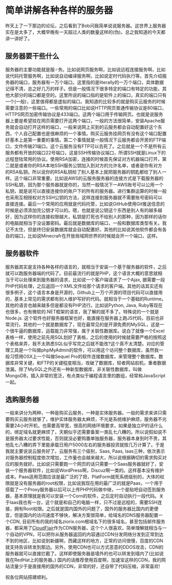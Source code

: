 # 简单讲解各种各样的服务器

昨天上了一下那边的论坛，之后看到了Bob问我简单说说服务器。这世界上服务器实在是太多了，大概早晚有一天超过人类的数量这样的(伪)。总之我知道的今天都讲一讲好了。
<!-- more -->

## 服务器要干些什么
服务器的主要功能就是服♂务。比如说网页服务啊，比如说远程连接服务啊，比如说代码托管服务啊，比如说自动编译服务啊，比如说定时代码执行等。首先介绍服务器的端口，服务器有一万个端口。这里指的是literally的一万个端口，具体数据记得不清，总之好几万的样子。但是一般情况下很多特定的端口有特定的功能，其他大部分的端口都是空的。这里所说的端口指的是软件上的端口，真实的端口只有一个(一般)，这里值得都是虚拟的端口。我知道的比较多的就是购买云服务的时候需要注意的一些端口。一些常用的端口比如说HTTP网页普通传输协议是80端口，HTTPS网页加密传输协议是433端口。这两个端口用于传输网页。也就是说服务器上要是希望挂在网页需要打开这两个端口，一般的方法很简单，安装Apache服务就会自动打开这样的端口，一般来说网上买到的云服务都会自动配置好这个东西，个人自己配置也是很麻烦的一个事情。购买云服务挂网页有没有这个端口配置好基本上是第一重要的事情。第二个事情就是一般情况下云服务都会开房的FTP端口，文件传输21端口。这个云服务没有FTP可以去死了。之后就是一个不是所有云服务都有开放的端口22号端口，这是SSH传输协议端口，所谓SSH就是Linux下的远程登陆常用的协议。使用RSA加密，连接的时候首先保证对方机器端口打开，第二就是或者你的RSA本地SSH服务公钥加入到对方的允许名单，或者是你有对方的RSA私钥。所以说你的RSA私钥给了别人基本上就把服务器的钥匙都给了别人一样。这个端口非常重要。比如说AWS的云服务服务器的连接方式是下载服务器的SSH私钥，因为那个服务器就是你的，当然一般情况下一AWS账号可以公用一个私钥，就是说可以直接连接你的账户下的所有的服务器。进行集群运算的时候一般也采用互相授权对方SSH公钥的方法，这样连接到服务器就不需要账号密码可以直接连接。最后一个常用的应用就是代码托管，比如说GitHub使用Git推送信息的时候是必须添加完公钥才可以的。嗯，也就是说公钥这个东西是别人有的越多越好，因为这样你的连接权限越大，私钥是打死也不给别人的那种，因为那样的话你的电脑就相当于没设置密码。最后就是数据库的端口，一般和数据库类型有关。我记不太住，但是终归安装数据库就会自动配置好。其他的比如说其他软件都会有各自的端口，比如说Minecrafr在开放局域网世界的时候就会开一个端口，这样。

## 服务器软件
服务器其实是支持各种各样的语言的，就相当于安装一个基于服务器的软件，之后就可以跑服务器端的代码了。目前最流行的就是PHP，这个语言大概的意思就相当于可以处理来到服务器的请求，比如说一个客户端请求了一个Ajax, 据需要一段PHP代码处理，之后返回一个XML文件给那个请求的客户端。其他的话其实还有很多例子，这个语言本身是开源的，Github上一万个开源的项目代码可以直接用的，基本上常见的需求都有别人维护写好的代码。就相当于一个基础的Runtime。其他的语言也越来越多但是都没有PHP流行。比如说Python, Java, Ruby等现在也很多，也有微软的.NET框架的语言，我了解的就不多了。特殊说的一个就是Node.js. 这个软件也好服务器框架也好，能直接在服务器上跑JS代码，目前也非常流行。其他的一个就是数据库了，现在最常见的是开源免费的MySQL，这是一个很牛逼的数据库，运载能力非常强，属于关联性数据库。说白了就像一个Excel表格一样，使用之前先用SQL划好了表格，之后的使用的时候就需要严格的按照这个表格来弄，我不太熟悉SQL似乎写完之后就不能改?这个真不太清楚。对应的管理工具是一个叫做phpMyAdmin的软件，可以用这个访问整个数据库，虽然我一般习惯用OSX上一个叫做Sequel Pro的软件连接数据库，来管理整个数据库。数据库非常关键，和FTP的关键程度相当，攻破了数据库，轻者网站宕机，重者数据泄漏。除了MySQL之外还有一种新型数据库，非关联性数据库，叫做MongoDB，插入非常的宽泛，有点类似于编程语言里的数组，经常和JavaScript一起。

## 选购服务器
一般来讲分为两种，一种是购买云服务，一种是实体服务器。一般的需求来讲只需要购买云服务就够了，维护实体服务器太麻烦，不光是系统维护麻烦，服务器不光需要24小时开机，也需要高带宽，很高的网络环境要求，如果是独立IP的话什么的，绑定域名就更麻烦了，天朝似乎还需要备案一类乱七八糟的。所以说假如说不是服务器太过要求性能，否则就没必要购置单独服务器，服务器本身到时不贵，其他乱七八糟的弄下里能承载日用户5000左右的服务器投资就按几万计算了。于是我就主要说说云服务好了。云服务有三个级别，Saas, Paas, Iaas三种，依次表示对服务器控制程度依次增加，工作量也会越来越大，所以说根据确切的需求购买对应的服务就好。比如说只需要跑一个网页的话只需要一个Saas服务器就好了，安装一个服务器软件，比如说WordPress啊，Discuz啊一类的。这样基本没有维护成本。Paas适用范围应该是最广泛的了把，PlatForm就死系统级别的，大体的权限就是没有服务器的root权限，比如说我现在用的最广泛的就是Paas，一个用于搭载了一个Proxy服务器以后可以上传PHP代码做中继，一个是贴吧自动签到服务器，基本原理就是我可以安装一个Corn的软件，之后定时自动执行一段代码。关于Iaas我也有一台，这个就是和自己的电脑一样，只不过是远程的，需要SSH连接，拥有Root权限。之后就是国内国外的问题了，国外的服务器比国内的更便宜，但是国内的访问速度不够快，解决方案很简单，给域名的DNS服务器配置一个CDN, 目前所有的我的域名ziorix.com根域名下的很多域名，甚至包括邮件服务器，都采用了[CloudFlair](https://www.cloudflare.com)作为CDN服务器，这个个人很喜欢，简单理解就相当与一个自动的VPN，可以把你从服务器返回的内容通过CDN分发网络分发到正常到达不到的地区，比如说到新疆啊，西藏这样的地方，正常的访问很慢，百度的CDN就支持告诉转发到那边。另外，使用CDN也可以方式恶意的DDOS攻击，CDN的服务器就可以直接拦截了。这样即使服务器是墙外的也可以转发到墙内了(比如说我在RedHat上的服务器。) 国内的话推荐使用百度啊，加速宝这样的CDN，我的网站流量少于是直接用的国外的CDN，非常的好，还自带了代码压缩，非常喜欢!

祝各位网站搭建顺利。
